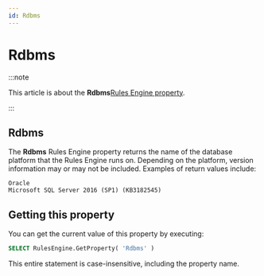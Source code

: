 ```yaml
---
id: Rdbms
---
```


# Rdbms




:::note

This article is about the **Rdbms**[Rules Engine property](/docs/Modeller_and_Rules_Engine/Rules_Engine_properties).

:::

## **Rdbms**

The **Rdbms** Rules Engine property returns the name of the database platform that the Rules Engine runs on. Depending on the platform, version information may or may not be included. Examples of return values include:

```
Oracle
Microsoft SQL Server 2016 (SP1) (KB3182545)
```

## Getting this property

You can get the current value of this property by executing:

```sql
SELECT RulesEngine.GetProperty( 'Rdbms' )
```

This entire statement is case-insensitive, including the property name.